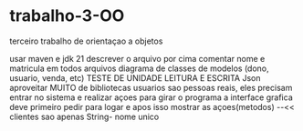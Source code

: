 # trabalho-3-OO
terceiro trabalho de orientaçao a objetos

usar maven e jdk 21
descrever o arquivo por cima
comentar nome e matricula em todos arquivos
diagrama de classes de modelos (dono, usuario, venda, etc)
TESTE DE UNIDADE
LEITURA E ESCRITA
Json
aproveitar MUITO de bibliotecas
usuarios sao pessoas reais, eles precisam entrar no sistema e realizar açoes para girar o programa
a interface grafica deve primeiro pedir para logar e apos isso mostrar as açoes(metodos) --<<
clientes sao apenas String- nome unico

